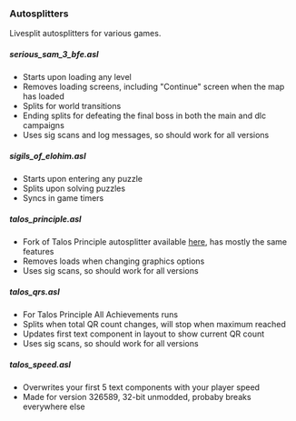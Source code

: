 ### Autosplitters
Livesplit autosplitters for various games.

##### serious_sam_3_bfe.asl
- Starts upon loading any level
- Removes loading screens, including "Continue" screen when the map has loaded
- Splits for world transitions
- Ending splits for defeating the final boss in both the main and dlc campaigns
- Uses sig scans and log messages, so should work for all versions

##### sigils_of_elohim.asl
- Starts upon entering any puzzle
- Splits upon solving puzzles
- Syncs in game timers

##### talos_principle.asl
- Fork of Talos Principle autosplitter available [here](https://github.com/jbzdarkid/Autosplitters/blob/master/LiveSplit.TheTalosPrinciple.asl), has mostly the same features
- Removes loads when changing graphics options
- Uses sig scans, so should work for all versions

##### talos_qrs.asl
- For Talos Principle All Achievements runs
- Splits when total QR count changes, will stop when maximum reached
- Updates first text component in layout to show current QR count
- Uses sig scans, so should work for all versions

##### talos_speed.asl
- Overwrites your first 5 text components with your player speed
- Made for version 326589, 32-bit unmodded, probaby breaks everywhere else

